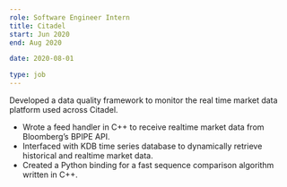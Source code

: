 ```yaml
---
role: Software Engineer Intern
title: Citadel
start: Jun 2020
end: Aug 2020

date: 2020-08-01

type: job
---
```


Developed a data quality framework to monitor the real time market data platform used across Citadel.
- Wrote a feed handler in C++ to receive realtime market data from Bloomberg’s BPIPE API.
- Interfaced with KDB time series database to dynamically retrieve historical and realtime market data.
- Created a Python binding for a fast sequence comparison algorithm written in C++.
